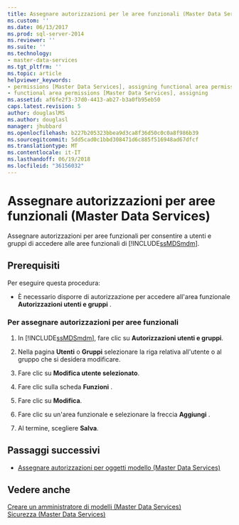 ```yaml
---
title: Assegnare autorizzazioni per le aree funzionali (Master Data Services) | Microsoft Docs
ms.custom: ''
ms.date: 06/13/2017
ms.prod: sql-server-2014
ms.reviewer: ''
ms.suite: ''
ms.technology:
- master-data-services
ms.tgt_pltfrm: ''
ms.topic: article
helpviewer_keywords:
- permissions [Master Data Services], assigning functional area permissions
- functional area permissions [Master Data Services], assigning
ms.assetid: af6fe2f3-37d0-4413-ab27-b3a0fb95eb50
caps.latest.revision: 5
author: douglaslMS
ms.author: douglasl
manager: jhubbard
ms.openlocfilehash: b227b205323bbea9d3ca8f36d50c0c0a8f986b39
ms.sourcegitcommit: 5dd5cad0c1bbd308471d6c885f516948ad67dfcf
ms.translationtype: MT
ms.contentlocale: it-IT
ms.lasthandoff: 06/19/2018
ms.locfileid: "36156032"
---
```

# <a name="assign-functional-area-permissions-master-data-services"></a>Assegnare autorizzazioni per aree funzionali (Master Data Services)
  Assegnare autorizzazioni per aree funzionali per consentire a utenti e gruppi di accedere alle aree funzionali di [!INCLUDE[ssMDSmdm](../includes/ssmdsmdm-md.md)].  
  
## <a name="prerequisites"></a>Prerequisiti  
 Per eseguire questa procedura:  
  
-   È necessario disporre di autorizzazione per accedere all'area funzionale **Autorizzazioni utenti e gruppi** .  
  
### <a name="to-assign-functional-area-permissions"></a>Per assegnare autorizzazioni per aree funzionali  
  
1.  In [!INCLUDE[ssMDSmdm](../includes/ssmdsmdm-md.md)], fare clic su **Autorizzazioni utenti e gruppi**.  
  
2.  Nella pagina **Utenti** o **Gruppi** selezionare la riga relativa all'utente o al gruppo che si desidera modificare.  
  
3.  Fare clic su **Modifica utente selezionato**.  
  
4.  Fare clic sulla scheda **Funzioni** .  
  
5.  Fare clic su **Modifica**.  
  
6.  Fare clic su un'area funzionale e selezionare la freccia **Aggiungi** .  
  
7.  Al termine, scegliere **Salva**.  
  
## <a name="next-steps"></a>Passaggi successivi  
  
-   [Assegnare autorizzazioni per oggetti modello &#40;Master Data Services&#41;](assign-model-object-permissions-master-data-services.md)  
  
## <a name="see-also"></a>Vedere anche  
 [Creare un amministratore di modelli &#40;Master Data Services&#41;](../../2014/master-data-services/create-a-model-administrator-master-data-services.md)   
 [Sicurezza &#40;Master Data Services&#41;](../../2014/master-data-services/security-master-data-services.md)  
  
  
